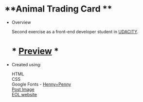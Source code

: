 <!--rrcnlas 
	 README.md
-->

# **Animal Trading Card ** #

* Overview 

	Second exercise as a front-end developer student in [UDACITY](https://www.udacity.com).  
   # * [Preview](https://rrcanlas.github.io/AnimAL-trAding-cArd/) * #
	
* Created using:  

    HTML  
    CSS  
    Google Fonts - [Henny+Penny](https://fonts.googleapis.com/css?family=Henny+Penny&effect=shadow-multiple)  
    [Post Image](https://postimg.cc/gallery/y9xcinu8/)     
    [EOL website](http://eol.org/pages/1179513/overview)    

